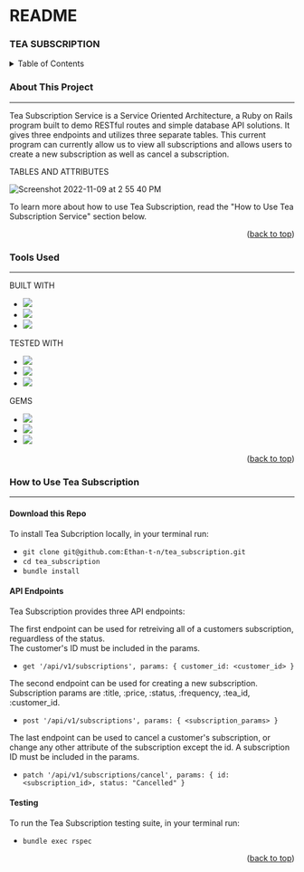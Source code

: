 # README

### TEA SUBSCRIPTION

<!-- TABLE OF CONTENTS -->
<details>
  <summary>Table of Contents</summary>
  <ol>
    <li>
      <a href="#about-this-project">About This Project</a>
      <ul>
        <li><a href="#tools-used">Tools Used</a></li>
      </ul>
    </li>
    <li>
      <a href="#how-to-use-tea-subscription">How to Use Tea Subscription Service</a>
      <ul>
        <li><a href="#download-this-repo">Download this Repo</a></li>
        <li><a href="#api-endpoints">API Endpoints</a></li>
        <li><a href="#testing">Testing</a></li>
      </ul>
  </ol>  
</details>

<!-- ABOUT THIS PROJECT -->
### About This Project
---
Tea Subscription Service is a Service Oriented Architecture, a Ruby on Rails program built to demo RESTful routes and simple database API solutions. It gives three endpoints and utilizes three separate tables. This current program can currently allow us to view all subscriptions and allows users to create a new subscription as well as cancel a subscription.

TABLES AND ATTRIBUTES </br>

![Screenshot 2022-11-09 at 2 55 40 PM](https://user-images.githubusercontent.com/102835975/200950755-6c897088-6ede-497c-9932-e9a6de5b23a6.png)


To learn more about how to use Tea Subscription, read the "How to Use Tea Subscription Service" section below. 

<p align="right">(<a href="#top">back to top</a>)</p>

<!-- TOOLS USED -->
### Tools Used 
---

BUILT WITH 
* [<img src="https://img.shields.io/badge/Ruby-CC342D?style=for-the-badge&logo=ruby&logoColor=white"/>](https://www.ruby-lang.org/en/) <br>
* [<img src="https://img.shields.io/badge/Ruby_on_Rails-CC0000?style=for-the-badge&logo=ruby-on-rails&logoColor=white"/>](https://rubyonrails.org/) <br>
* [<img src="https://img.shields.io/badge/Postman-FF6C37?style=for-the-badge&logo=Postman&logoColor=white"/>](https://www.postman.com/product/what-is-postman/)<br>


TESTED WITH
* [<img src="https://img.shields.io/badge/-RSpec-red"/>](https://rspec.info/) <br>
* [<img src="https://img.shields.io/badge/-pry-brightgreen"/>](https://pry.github.io/)
* [<img src="https://img.shields.io/badge/-SimpleCov-yellow"/>](https://github.com/simplecov-ruby/simplecov)

GEMS 

* [<img src="https://img.shields.io/badge/-jsonapi--serializer-brightgreen"/>](https://github.com/jsonapi-serializer/jsonapi-serializer)
* [<img src="https://img.shields.io/badge/-Factory__Bot-brightgreen"/>](https://github.com/thoughtbot/factory_bot_rails)
* [<img src="https://img.shields.io/badge/-Faker-brightgreen"/>](https://github.com/faker-ruby/faker)

<p align="right">(<a href="#top">back to top</a>)</p>

<!-- HOW TO USE TEA SUBSCRIPTION -->
### How to Use Tea Subscription
---

#### Download this Repo 
To install Tea Subcription locally, in your terminal run: </br>
* `git clone git@github.com:Ethan-t-n/tea_subscription.git`
* `cd tea_subscription` 
* `bundle install`

#### API Endpoints 
Tea Subscription provides three API endpoints: </br>

The first endpoint can be used for retreiving all of a customers subscription, reguardless of the status. </br>
The customer's ID must be included in the params.</br>

- `get '/api/v1/subscriptions', params: { customer_id: <customer_id> }`

The second endpoint can be used for creating a new subscription. </br>
  Subscription params are :title, :price, :status, :frequency, :tea_id, :customer_id.</br>

- `post '/api/v1/subscriptions', params: { <subscription_params> }`

The last endpoint can be used to cancel a customer's subscription, or change any other attribute of the subscription except the id. A subscription ID must be included in the params. </br>

- `patch '/api/v1/subscriptions/cancel', params: { id: <subscription_id>, status: "Cancelled" }` 

#### Testing 
To run the Tea Subscription testing suite, in your terminal run: 
* `bundle exec rspec`

<p align="right">(<a href="#top">back to top</a>)</p>


